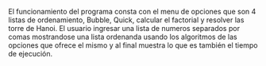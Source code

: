 El funcionamiento del programa consta con el menu de opciones que son 4 listas de ordenamiento, Bubble, Quick, calcular el factorial y resolver las torre de Hanoi. 
El usuario ingresar una lista de numeros separados por comas mostrandose una lista ordenanda usando los algoritmos de las opciones que ofrece el mismo y al final muestra lo que es también el tiempo de ejecución.
